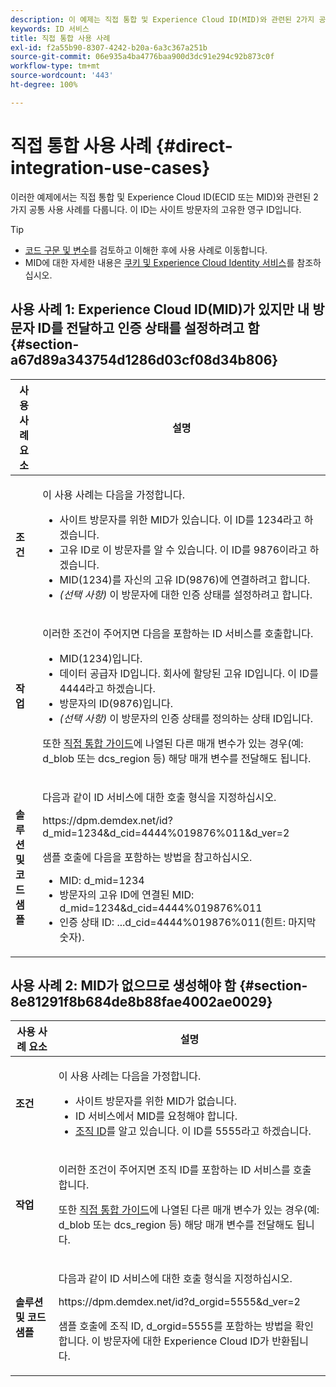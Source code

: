```yaml
---
description: 이 예제는 직접 통합 및 Experience Cloud ID(MID)와 관련된 2가지 공통 사용 사례를 다룹니다. MID는 사이트 방문자를 위한 고유하고 영구적인 ID입니다.
keywords: ID 서비스
title: 직접 통합 사용 사례
exl-id: f2a55b90-8307-4242-b20a-6a3c367a251b
source-git-commit: 06e935a4ba4776baa900d3dc91e294c92b873c0f
workflow-type: tm+mt
source-wordcount: '443'
ht-degree: 100%

---
```


# 직접 통합 사용 사례 {#direct-integration-use-cases}

이러한 예제에서는 직접 통합 및 Experience Cloud ID(ECID 또는 MID)와 관련된 2가지 공통 사용 사례를 다룹니다. 이 ID는 사이트 방문자의 고유한 영구 ID입니다.

>[!TIP]
>
>* [코드 구문 및 변수](../implementation-guides/direct-integration.md#concept-4cd3206a84bb4687af0b312ae09648b9)를 검토하고 이해한 후에 사용 사례로 이동합니다.
>* MID에 대한 자세한 내용은 [쿠키 및 Experience Cloud Identity 서비스](../introduction/cookies.md)를 참조하십시오.
>



## 사용 사례 1: Experience Cloud ID(MID)가 있지만 내 방문자 ID를 전달하고 인증 상태를 설정하려고 함{#section-a67d89a343754d1286d03cf08d34b806}

<table id="table_DA8840FCB51541109FE6DF20430E8924"> 
 <thead> 
  <tr> 
   <th colname="col1" class="entry"> 사용 사례 요소 </th> 
   <th colname="col2" class="entry"> 설명 </th> 
  </tr> 
 </thead>
 <tbody> 
  <tr> 
   <td colname="col1"> <p> <b>조건</b> </p> </td> 
   <td colname="col2"> <p>이 사용 사례는 다음을 가정합니다. </p> 
    <ul id="ul_F20231F83EE84889B78971A64E758757"> 
     <li id="li_20F3E96493724CD2BAF4B20AEE5CBF23">사이트 방문자를 위한 MID가 있습니다. 이 ID를 1234라고 하겠습니다. </li> 
     <li id="li_A358C58CC58C4FCBB7250F5ED108AA71">고유 ID로 이 방문자를 알 수 있습니다. 이 ID를 9876이라고 하겠습니다. </li> 
     <li id="li_D93CE7182EBE4927A5C7A0BF414C03BC">MID(1234)를 자신의 고유 ID(9876)에 연결하려고 합니다. </li> 
     <li id="li_4611146E56624C2AB647733487A3F046"> <i>(선택 사항)</i> 이 방문자에 대한 인증 상태를 설정하려고 합니다. </li> 
    </ul> </td> 
  </tr> 
  <tr> 
   <td colname="col1"> <p> <b>작업</b> </p> </td> 
   <td colname="col2"> <p>이러한 조건이 주어지면 다음을 포함하는 ID 서비스를 호출합니다. </p> 
    <ul id="ul_9ECB1A65266644E89E949C57D202D5A4"> 
     <li id="li_10A6F5A9C54D44A08F4F2E405E6019E2">MID(1234)입니다. </li> 
     <li id="li_4869572B40E54C54B88A2474DAC475A8">데이터 공급자 ID입니다. 회사에 할당된 고유 ID입니다. 이 ID를 4444라고 하겠습니다. </li> 
     <li id="li_05C8ED47488C4E289D84093127EC7B19">방문자의 ID(9876)입니다. </li> 
     <li id="li_3D1556AD18C843828A362CC604A9F76B"> <i>(선택 사항)</i> 이 방문자의 인증 상태를 정의하는 상태 ID입니다. </li> 
    </ul> <p>또한 <a href="../implementation-guides/direct-integration.md#concept-4cd3206a84bb4687af0b312ae09648b9" format="dita" scope="local"> 직접 통합 가이드</a>에 나열된 다른 매개 변수가 있는 경우(예: <span class="codeph"> d_blob</span> 또는 <span class="codeph"> dcs_region</span> 등) 해당 매개 변수를 전달해도 됩니다. </p> </td> 
  </tr> 
  <tr> 
   <td colname="col1"> <p> <b>솔루션 및 코드 샘플</b> </p> </td> 
   <td colname="col2"> <p>다음과 같이 ID 서비스에 대한 호출 형식을 지정하십시오. </p> <p> <span class="codeph">https://dpm.demdex.net/id?d_mid=1234&amp;d_cid=4444%019876%011&amp;d_ver=2</span> </p> <p>샘플 호출에 다음을 포함하는 방법을 참고하십시오. </p> 
    <ul id="ul_0667FBFD8D3C46BDBD027F484691EC97"> 
     <li id="li_FAB1FAE703DB48D1A32EE72684028964">MID: <span class="codeph">d_mid=1234</span> </li> 
     <li id="li_C97B74FF444F4BB4B4A5CB1CBBE52249">방문자의 고유 ID에 연결된 MID: <span class="codeph">d_mid=1234&amp;d_cid=4444%019876%011</span> </li> 
     <li id="li_D428DBF765234DD78DDF152C5EE8AB69">인증 상태 ID: <span class="codeph">...d_cid=4444%019876%011</span>(힌트: 마지막 숫자). </li> 
    </ul> </td> 
  </tr> 
 </tbody> 
</table>

## 사용 사례 2: MID가 없으므로 생성해야 함 {#section-8e81291f8b684de8b88fae4002ae0029}

<table id="table_666A92693F8A413096DF6A64770C1141"> 
 <thead> 
  <tr> 
   <th colname="col1" class="entry"> 사용 사례 요소 </th> 
   <th colname="col2" class="entry"> 설명 </th> 
  </tr> 
 </thead>
 <tbody> 
  <tr> 
   <td colname="col1"> <p> <b>조건</b> </p> </td> 
   <td colname="col2"> <p>이 사용 사례는 다음을 가정합니다. </p> 
    <ul id="ul_BF3BD821907B46A4B2EFA63146D35722"> 
     <li id="li_E658AE0671D14558B65FDD8992F25996">사이트 방문자를 위한 MID가 없습니다. </li> 
     <li id="li_28A48BB3F71C4E4297F95A2D3E10AD7B">ID 서비스에서 MID를 요청해야 합니다. </li> 
     <li id="li_E2C306B9308D41E5BFE2F23EF48F5A41"><a href="../reference/requirements.md#section-a02f537129a64ffbb690d5738d360c26" format="dita" scope="local">조직 ID</a>를 알고 있습니다. 이 ID를 5555라고 하겠습니다. </li> 
    </ul> </td> 
  </tr> 
  <tr> 
   <td colname="col1"> <p> <b>작업</b> </p> </td> 
   <td colname="col2"> <p>이러한 조건이 주어지면 조직 ID를 포함하는 ID 서비스를 호출합니다. </p> <p>또한 <a href="../implementation-guides/direct-integration.md#concept-4cd3206a84bb4687af0b312ae09648b9" format="dita" scope="local"> 직접 통합 가이드</a>에 나열된 다른 매개 변수가 있는 경우(예: <span class="codeph"> d_blob</span> 또는 <span class="codeph"> dcs_region</span> 등) 해당 매개 변수를 전달해도 됩니다. </p> </td> 
  </tr> 
  <tr> 
   <td colname="col1"> <p> <b>솔루션 및 코드 샘플</b> </p> </td> 
   <td colname="col2"> <p>다음과 같이 ID 서비스에 대한 호출 형식을 지정하십시오. </p> <p> <span class="codeph">https://dpm.demdex.net/id?d_orgid=5555&amp;d_ver=2</span> </p> <p>샘플 호출에 조직 ID, <span class="codeph">d_orgid=5555</span>를 포함하는 방법을 확인합니다. 이 방문자에 대한 <span class="keyword">Experience Cloud</span> ID가 반환됩니다. </p> </td> 
  </tr> 
 </tbody> 
</table>
